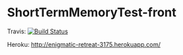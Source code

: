 ShortTermMemoryTest-front
=========================

Travis: [![Build Status](https://travis-ci.org/TTL-tests/ShortTermMemoryTest-front.png?branch=master)](https://travis-ci.org/TTL-tests/ShortTermMemoryTest-front)

Heroku: http://enigmatic-retreat-3175.herokuapp.com/
